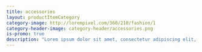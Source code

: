 ```yaml
---
title: accessories
layout: productItemCategory
category-image: http://lorempixel.com/360/210/fashion/1
category-header-image: category-header/accessories.png
is-promo: true
description: "Lorem ipsum dolor sit amet, consectetur adipiscing elit, sed do eiusmod tempor incididunt ut labore et dolore magna aliqua."
---
```

